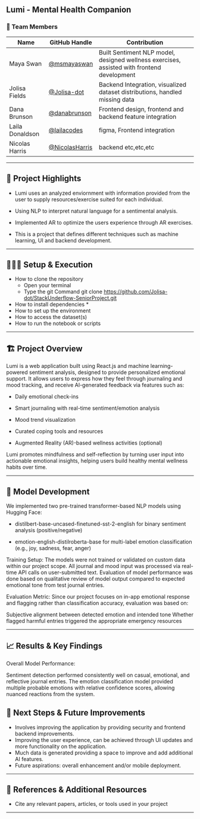  Lumi - Mental Health Companion
---

### **👥 Team Members**

| Name | GitHub Handle | Contribution |
| ----- | ----- | ----- |
| Maya Swan | [@msmayaswan](https://github.com/msmayaswan) | Built Sentiment NLP model, designed wellness exercises, assisted with frontend development |
| Jolisa Fields | [@Jolisa-dot](https://github.com/Jolisa-dot) | Backend Integration, visualized dataset distributions, handled missing data|
| Dana Brunson | [@danabrunson](https://github.com/danabrunson) | Frontend design, frontend and backend feature integration |
| Laila Donaldson | [@lailacodes](https://github.com/lailacodes) | figma, Frontend integration|
| Nicolas Harris | [@NicolasHarris](https://github.com/NicolasHarris) | backend etc,etc,etc |

---

## **🎯 Project Highlights**


* Lumi uses an analyzed enviornment with information provided from the user to supply resources/exercise suited for each individual. 

* Using NLP to interpret natural language for a sentimental analysis.

* Implemented AR to optimize the users experience through AR exercises.

* This is a project that defines different techniques such as machine learning, UI and backend development. 


---

## **👩🏽‍💻 Setup & Execution**


* How to clone the repository  
    * Open your terminal 
    * Type the git Command git clone https://github.com/Jolisa-dot/StackUnderflow-SeniorProject.git
* How to install dependencies
    *
* How to set up the environment
* How to access the dataset(s)
* How to run the notebook or scripts

---

## **🏗️ Project Overview**


Lumi is a web application built using React.js and machine learning-powered sentiment analysis, designed to provide personalized emotional support.
It allows users to express how they feel through journaling and mood tracking, and receive AI-generated feedback via features such as:

* Daily emotional check-ins

* Smart journaling with real-time sentiment/emotion analysis

* Mood trend visualization

* Curated coping tools and resources

* Augmented Reality (AR)-based wellness activities (optional)

Lumi promotes mindfulness and self-reflection by turning user input into actionable emotional insights, helping users build healthy mental wellness habits over time.

---

## **🧠 Model Development**

We implemented two pre-trained transformer-based NLP models using Hugging Face:

* distilbert-base-uncased-finetuned-sst-2-english for binary sentiment analysis (positive/negative)

* emotion-english-distilroberta-base for multi-label emotion classification (e.g., joy, sadness, fear, anger)

Training Setup:
The models were not trained or validated on custom data within our project scope. All journal and mood input was processed via real-time API calls on user-submitted text.
Evaluation of model performance was done based on qualitative review of model output compared to expected emotional tone from test journal entries.

Evaluation Metric:
Since our project focuses on in-app emotional response and flagging rather than classification accuracy, evaluation was based on:

Subjective alignment between detected emotion and intended tone
Whether flagged harmful entries triggered the appropriate emergency resources

---

## **📈 Results & Key Findings**

Overall Model Performance:

Sentiment detection performed consistently well on casual, emotional, and reflective journal entries.
The emotion classification model provided multiple probable emotions with relative confidence scores, allowing nuanced reactions from the system.



## **🚀 Next Steps & Future Improvements**

* Involves improving the application by providing security and frontend backend improvements.
* Improving the user experience, can be achieved through UI updates and more functionality on the application.
* Much data is generated providing a space to improve and add additional AI features.
* Future aspirations: overall enhancement and/or mobile deployment.

---

## **📄 References & Additional Resources**

* Cite any relevant papers, articles, or tools used in your project

---
